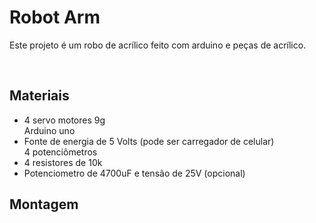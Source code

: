 <h1>Robot Arm</h1>
<p>Este projeto é um robo de acrílico feito com arduino e peças de acrílico.</p>
<br/>
<h2>Materiais</h2>
<ul>
  <li>4 servo motores 9g</li>
  <l1>Arduino uno</li>
  <li>Fonte de energia de 5 Volts (pode ser carregador de celular)</li>
  <l1>4 potenciômetros</li>
  <li>4 resistores de 10k</li>
  <li>Potenciometro de 4700uF e tensão de 25V (opcional)</li>
</ul>
<h2>Montagem</h2>
<img src="" />
<img src="" />
<img src="" />